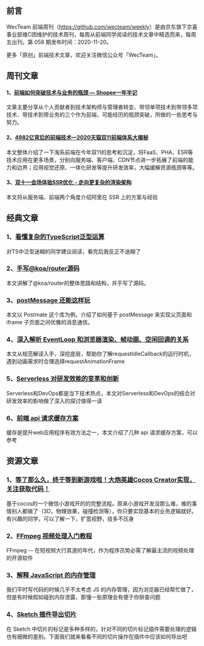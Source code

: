 ## 前言

WecTeam 前端周刊（<https://github.com/wecteam/weekly>）是由京东旗下京喜事业部维C团维护的技术周刊，每周从前端同学阅读的技术文章中精选而来，每周五出刊。第 058 期发布时间：2020-11-20。

更多「原创」前端技术文章，欢迎关注微信公众号「WecTeam」。

## 周刊文章

#### 1、[前端如何突破技术与业务的瓶颈 — Shopee一年半记](https://mp.weixin.qq.com/s/Uw7TCxnHLmdeUItaUKx5Hg)

文章主要分享从个人贡献者到技术架构师与管理者转变、带领单项技术到带领多项技术、带技术到带业务的三个作为前端，可能经历的瓶颈突破，所做的一些思考与努力。


#### 2、[4982亿背后的前端技术—2020天猫双11前端体系大揭秘](https://mp.weixin.qq.com/s/vhATyyTuIER4c32ZIYo2pw)

本文整体介绍了一下淘系前端在今年双11的思考和沉淀，将FaaS、PHA、ESR等技术应用在更多场景，分别向服务端、客户端、CDN节点进一步拓展了前端的能力和边界；应用视觉还原、一体化研发等提升研发效率，大幅缓解资源瓶颈等等。 

#### 3、[双十一会场体验SSR优化 - 走向更复杂的渲染架构](https://mp.weixin.qq.com/s/2SNzhRnY9mU41uSWsdw7Zw)

本文将从服务端、前端两个角度介绍阿里在 SSR 上的方案与经验



## 经典文章

### 1、[看懂复杂的TypeScript泛型运算](https://mp.weixin.qq.com/s/8u3SnwbVFK7wr7XvrZ_sJw)

对TS中泛型迷糊的同学建议阅读，看完后我反正不迷糊了

### 2、[手写@koa/router源码](https://segmentfault.com/a/1190000038182946)

本文讲解了@koa/router的整体思路和结构，并手写了源码。

### 3、[postMessage 还能这样玩](https://mp.weixin.qq.com/s/v7jYFad0Ovcm0xE7iPGP2w)

本文以 Postmate 这个库为例，介绍了如何基于 postMessage 来实现父页面和 iframe 子页面之间优雅的消息通信。

### 4、[深入解析 EventLoop 和浏览器渲染、帧动画、空闲回调的关系](https://zhuanlan.zhihu.com/p/142742003)

本文从规范解读入手，深挖底层，帮助你了解requestIdleCallback的运行时机，遇到动画需求时合理选择requestAnimationFrame

### 5、[Serverless 对研发效能的变革和创新](https://www.toutiao.com/item/6890341525583036935)

Serverless和DevOps都是当下技术热点，本文对Serverless和DevOps的结合对研发效率的影响做了深入的探讨值得一读 

### 6、[前端 api 请求缓存方案](https://github.com/wsafight/personBlog/issues/2)

缓存是提升web应用程序有效方法之一，本文介绍了几种 api 请求缓存方案，可以参考 



## 资源文章

### 1、[等了那么久，终于等到新游戏啦！大炮英雄Cocos Creator实现，关注获取代码！](https://mp.weixin.qq.com/s/K932G6FvIE-5foQGgKraug)

基于cocos的一个微信小游戏开的的完整流程。原来小游戏开发没那么难，难的事情别人都做了（3D，物理效果，碰撞检测等），你只要实现基本的业务逻辑就好。有兴趣的同学，可以了解一下，扩宽视野，技多不压身 

### 2、[FFmpeg 视频处理入门教程](https://www.ruanyifeng.com/blog/2020/01/ffmpeg.html)

FFmpeg -- 在短视频大行其道的年代，作为程序员势必需了解最主流的视频处理的开源软件

### 3、[解释 JavaScript 的内存管理](https://felixgerschau.com/javascript-memory-management/)

我们平时写代码的时候几乎不太考虑 JS 的内存管理，因为浏览器已经帮忙做了，但是有时候假如碰到内存泄露，那懂一些原理会有便于你排查问题

### 4、[Sketch 插件导出切片](https://75.team/post/export-slice-in-sketch-plugin)

在 Sketch 中切片的标记是多种多样的，针对不同的切片标记插件需要处理的逻辑也有细微的差别。下面我们就来看看不同的切片操作在插件中应该如何导出吧